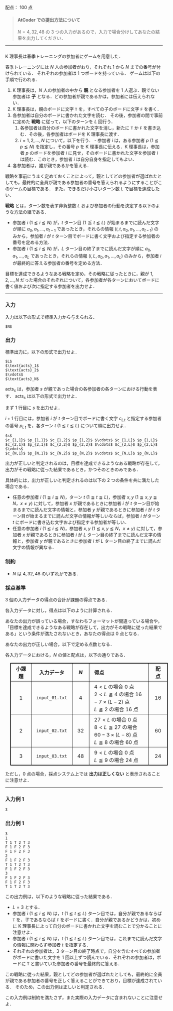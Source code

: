 配点： $100$ 点

> #### AtCoder での提出方法について
> 
> $N=4,32,48$ の $3$ つの入力があるので，入力で場合分けしてあなたの結果を出力してください．

---

###

K 理事長は春季トレーニングの参加者にゲームを用意した．

春季トレーニングには $N$ 人の参加者がおり，それぞれ $1$ から $N$ までの番号が付けられている．
それぞれの参加者は $1$ つボードを持っている．
ゲームは以下の手順で行われる．

1. K 理事長は，$N$ 人の参加者の中から **親** となる参加者を $1$ 人選ぶ．親でない参加者は **子** となる．どの参加者が親であるかは，参加者には伝えられない．
2. K 理事長は，親のボードに文字 `T` を，すべての子のボードに文字 `F` を書く．
3. 各参加者は自分のボードに書かれた文字を読む．
その後，参加者の間で事前に定めた **戦略** に従って，以下のターンを $L$ 回行う．
      1. 各参加者は自分のボードに書かれた文字を消し，新たに `T` か `F` を書き込む．その後，各参加者はボードを K 理事長に渡す．
      2. $i = 1, 2, \dots, N$ について，以下を行う．
        - 参加者 $i$ は，ある参加者 $p$ ($1 \leqq \mathit{p} \leqq N$) を指定し，その番号 $\mathit{p}$ を K 理事長に伝える．K 理事長は，参加者 $\mathit{p}$ のボードを参加者 $i$ に見せ，そのボードに書かれた文字を参加者 $i$ は読む．このとき，参加者 $i$ は自分自身を指定してもよい．
1. 各参加者は，誰が親であるかを答える．

戦略を事前にうまく定めておくことによって，親としてどの参加者が選ばれたとしても，最終的に全員が親である参加者の番号を答えられるようにすることがこのゲームの目標である．
また，できるだけ小さいターン数 $L$ で目標を達成したい．

**戦略** とは，ターン数を表す非負整数 $L$ および参加者の行動を決定する以下のような方法の組である．

- 参加者 $i$ ($1 \leqq i \leqq N$) が，$t$ ターン目 ($1 \leqq t \leqq L$) が始まるまでに読んだ文字が順に $a_0,a_1,\ldots,a_{t - 1}$ であったとき，それらの情報 ($i,t,a_0,a_1,\ldots,a_{t - 1}$) のみから，参加者 $i$ が $t$ ターン目でボードに書く文字および指定する参加者の番号を定める方法．
- 参加者 $i$ ($1 \leqq i \leqq N$) が，$L$ ターン目の終了までに読んだ文字が順に $a_0,a_1,\ldots,a_{L}$ であったとき，それらの情報 ($i,L,a_0,a_1,\ldots,a_{L}$) のみから，参加者 $i$ が最終的に答える参加者の番号を定める方法．

目標を達成できるようなある戦略を定め，その戦略に従ったときに，親が $1,2,\ldots,N$ だった場合のそれぞれについて，各参加者が各ターンにおいてボードに書く値および次に指定する参加者を出力せよ．

---

### 入力

入力は以下の形式で標準入力から与えられる．

~~~
$N$
~~~

### 出力

標準出力に，以下の形式で出力せよ．

~~~
$L$
$\text{acts}_1$
$\text{acts}_2$
$\vdots$
$\text{acts}_N$
~~~

$\text{acts}_s$ は，参加者 $s$ が親であった場合の各参加者の各ターンにおける行動を表す．
$\text{acts}_s$ は以下の形式で出力せよ．

まず $1$ 行目に $s$ を出力せよ．

$i + 1$ 行目には，参加者 $i$ が $t$ ターン目でボードに書く文字 $c_{i,t}$ と指定する参加者の番号 $p_{i,t}$ を，各ターン $t$ ($1 \leqq t \leqq L$) について順に出力せよ．

~~~
$s$
$c_{1,1}$ $p_{1,1}$ $c_{1,2}$ $p_{1,2}$ $\cdots$ $c_{1,L}$ $p_{1,L}$ 
$c_{2,1}$ $p_{2,1}$ $c_{2,2}$ $p_{2,2}$ $\cdots$ $c_{2,L}$ $p_{2,L}$ 
$\vdots$ 
$c_{N,1}$ $p_{N,1}$ $c_{N,2}$ $p_{N,2}$ $\cdots$ $c_{N,L}$ $p_{N,L}$ 
~~~

出力が正しいと判定されるのは，目標を達成できるようなある戦略が存在して，出力がその戦略に従った結果であるとき，かつそのときのみである．

具体的には，出力が正しいと判定されるのは以下の $2$ つの条件を共に満たした場合である．

- 任意の参加者 $i$ ($1 \leqq i \leqq N$)，ターン $t$ ($1 \leqq t \leqq L$)，参加者 $x,y$ ($1 \leqq x,y \leqq N$，$x \neq y$) に対して，参加者 $x$ が親であるときに参加者 $i$ が $t$ ターン目が始まるまでに読んだ文字の情報と，参加者 $y$ が親であるときに参加者 $i$ が $t$ ターン目が始まるまでに読んだ文字の情報が等しいならば，参加者 $i$ がターン $t$ にボードに書き込む文字および指定する参加者が等しい．
- 任意の参加者 $i$ ($1 \leqq i \leqq N$)，参加者 $x, y$ ($1 \leqq x,y \leqq N$，$x \neq y$) に対して，参加者 $x$ が親であるときに参加者 $i$ が $L$ ターン目の終了までに読んだ文字の情報と，参加者 $y$ が親であるときに参加者 $i$ が $L$ ターン目の終了までに読んだ文字の情報が異なる．

### 制約

- $N$ は $4,32,48$ のいずれかである．

### 採点基準

$3$ 個の入力データの得点の合計が課題の得点である．

各入力データに対し，得点は以下のように計算される．

あなたの出力が誤っている場合，すなわちフォーマットが間違っている場合や，「目標を達成できるようなある戦略が存在して，出力がその戦略に従った結果である」という条件が満たされないとき，あなたの得点は $0$ 点となる．

あなたの出力が正しい場合，以下で定める点数となる．

各入力データにおける，$N$ の値と配点は，以下の通りである．

<style>
style + table {
    border-collapse: collapse;
    border: 1px solid black;
    margin: 1em;
}
style + table th, 
style + table td {
    border: 1px solid black;
    padding: 0.25rem 1rem;
}
</style>

| 小課題 | 入力データ | $N$ | 得点 | 配点 |
|:------:|:----------:|:---:|:-------------------------------------------------------------|:----:|
| $1$      | `input_01.txt` | $4$ | $4 < L$ の場合 $0$ 点 <br> $2 < L \leqq 4$ の場合 $16 - 7 \times (L - 2)$ 点 <br> $L \leqq 2$ の場合 $16$ 点 | $16$ |
| $2$      | `input_02.txt` | $32$ | $27 < L$ の場合 $0$ 点 <br> $8 < L \leqq 27$ の場合 $60 - 3 \times (L - 8)$ 点 <br> $L \leqq 8$ の場合 $60$ 点 | $60$ |
| $3$      | `input_03.txt` | $48$ | $9 < L$ の場合 $0$ 点 <br> $L \leqq 9$ の場合 $24$ 点 | $24$ |

ただし，$0$ 点の場合，採点システム上では **出力は正しくない** と表示されることに注意せよ．

---

### 入力例 1

~~~
3
~~~

### 出力例 1

~~~
3
1
T 1 T 2 T 3
F 1 F 2 F 3
F 1 F 2 F 3
2
F 1 F 2 F 3
T 1 T 2 T 3
F 1 F 2 F 3
3
F 1 F 2 F 3
F 1 F 2 F 3
T 1 T 2 T 3
~~~

この出力例は，以下のような戦略に従った結果である．

- $L = 3$ とする．
- 参加者 $i$ ($1 \leqq i \leqq N$) は，$t$ ($1 \leqq t \leqq L$) ターン目では，自分が親であるならば `T` を，子であるならば `F` をボードに書く．自分が親であるかどうかは，初めに K 理事長によって自分のボードに書かれた文字を読むことで分かることに注意せよ．
- 参加者 $i$ ($1 \leqq i \leqq N$) は，$t$ ($1 \leqq t \leqq L$) ターン目では，これまでに読んだ文字の情報に関わらず参加者 $t$ を指定する．
- それぞれの参加者は，$3$ ターン目の終了時点で，自分を含むすべての参加者がボードに書いた文字を $1$ 回以上ずつ読んでいる．それぞれの参加者は，ボードに `T` と書いていた参加者の番号を最終的に答える．

この戦略に従った結果，親としてどの参加者が選ばれたとしても，最終的に全員が親である参加者の番号を正しく答えることができており，目標が達成されている．
そのため，この出力例は正しいと判定される．

この入力例は制約を満たさず，また実際の入力データに含まれないことに注意せよ．
